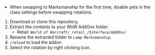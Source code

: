 
- When swapping to Marksmanship for the first time, disable pets in the class settings before swapping rotations.

1. Download or clone this repository.
2. Extract the contents to your WoW AddOns folder:
   - Retail: `World of Warcraft/_retail_/Interface/AddOns/`
3. Rename the extracted folder to `Lamp-Marksmanship`.
4. `/reload` to load the addon.
5. Select the rotation by right clicking icon.
